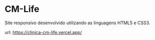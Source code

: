 # CM-Life
Site responsivo desenvolvido utilizando as linguagens HTML5 e CSS3.

url: https://clinica-cm-life.vercel.app/
